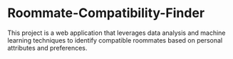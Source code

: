 # Roommate-Compatibility-Finder
This project is a web application that leverages data analysis and machine learning techniques to identify compatible roommates based on personal attributes and preferences.
